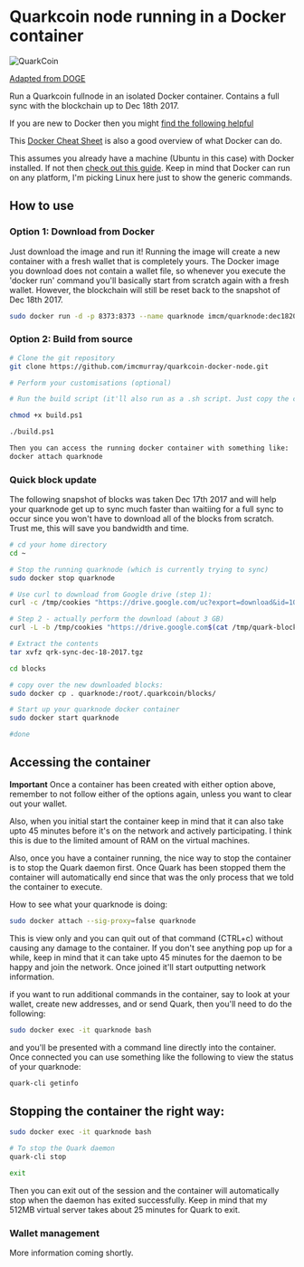 # Quarkcoin node running in a Docker container

![QuarkCoin](https://d.thumbs.redditmedia.com/foNS2wiyEq2l-7VE.png)

[Adapted from DOGE](https://github.com/GXGOW/Docker-Dogecoin-fullnode)

Run a Quarkcoin fullnode in an isolated Docker container. Contains a full sync with the blockchain up to Dec 18th 2017. 

If you are new to Docker then you might [find the following helpful](http://itproguru.com/expert/2016/10/docker-create-container-change-container-save-as-new-image-and-connect-to-container/)

This [Docker Cheat Sheet](https://github.com/wsargent/docker-cheat-sheet) is also a good overview of what Docker can do.

This assumes you already have a machine (Ubuntu in this case) with Docker installed. If not then [check out this guide](https://docs.docker.com/engine/installation/linux/docker-ce/ubuntu/#install-docker-ce). Keep in mind that Docker can run on any platform, I'm picking Linux here just to show the generic commands.

## How to use

### Option 1: Download from Docker

Just download the image and run it! Running the image will create a new container with a fresh wallet that is completely yours. The Docker image you download does not contain a wallet file, so whenever you execute the 'docker run' command you'll basically start from scratch again with a fresh wallet. However, the blockchain will still be reset back to the snapshot of Dec 18th 2017.

```bash
sudo docker run -d -p 8373:8373 --name quarknode imcm/quarknode:dec182017
```

### Option 2: Build from source

```bash
# Clone the git repository
git clone https://github.com/imcmurray/quarkcoin-docker-node.git

# Perform your customisations (optional)

# Run the build script (it'll also run as a .sh script. Just copy the contents or change the file extension.)

chmod +x build.ps1

./build.ps1

Then you can access the running docker container with something like:
docker attach quarknode
```

### Quick block update

The following snapshot of blocks was taken Dec 17th 2017 and will help your quarknode get up to sync much faster than waitiing for a full sync to occur since you won't have to download all of the blocks from scratch. Trust me, this will save you bandwidth and time.

```bash
# cd your home directory 
cd ~

# Stop the running quarknode (which is currently trying to sync)
sudo docker stop quarknode

# Use curl to download from Google drive (step 1):
curl -c /tmp/cookies "https://drive.google.com/uc?export=download&id=1OAx2VqtnabZhLH-wO3gHc5F91sr6Qbfo" > /tmp/quark-block-download.html

# Step 2 - actually perform the download (about 3 GB)
curl -L -b /tmp/cookies "https://drive.google.com$(cat /tmp/quark-block-download.html | grep -Po 'uc-download-link" [^>]* href="\K[^"]*' | sed 's/\&amp;/\&/g')" > ~/qrk-sync-dec-18-2017.tgz

# Extract the contents
tar xvfz qrk-sync-dec-18-2017.tgz 

cd blocks

# copy over the new downloaded blocks:
sudo docker cp . quarknode:/root/.quarkcoin/blocks/

# Start up your quarknode docker container
sudo docker start quarknode

#done
```

## Accessing the container

**Important** Once a container has been created with either option above, remember to not follow either of the options again, unless you want to clear out your wallet.

Also, when you initial start the container keep in mind that it can also take upto 45 minutes before it's on the network and actively participating. I think this is due to the limited amount of RAM on the virtual machines.

Also, once you have a container running, the nice way to stop the container is to stop the Quark daemon first. Once Quark has been stopped them the container will automatically end since that was the only process that we told the container to execute.

How to see what your quarknode is doing:

```bash
sudo docker attach --sig-proxy=false quarknode
```

This is view only and you can quit out of that command (CTRL+c) without causing any damage to the container. If you don't see anything pop up for a while, keep in mind that it can take upto 45 minutes for the daemon to be happy and join the network. Once joined it'll start outputting network information.

if you want to run additional commands in the container, say to look at your wallet, create new addresses, and or send Quark, then you'll need to do the following:

```bash
sudo docker exec -it quarknode bash
```

and you'll be presented with a command line directly into the container. Once connected you can use something like the following to view the status of your quarknode:

```bash
quark-cli getinfo
```


## Stopping the container the right way:

```bash
sudo docker exec -it quarknode bash

# To stop the Quark daemon
quark-cli stop

exit
```

Then you can exit out of the session and the container will automatically stop when the daemon has exited successfully. Keep in mind that my 512MB virtual server takes about 25 minutes for Quark to exit.



### Wallet management

More information coming shortly.



